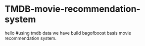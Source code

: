 # TMDB-movie-recommendation-system
hello
#using tmdb data we have build bagofboost basis movie recommendation system.
